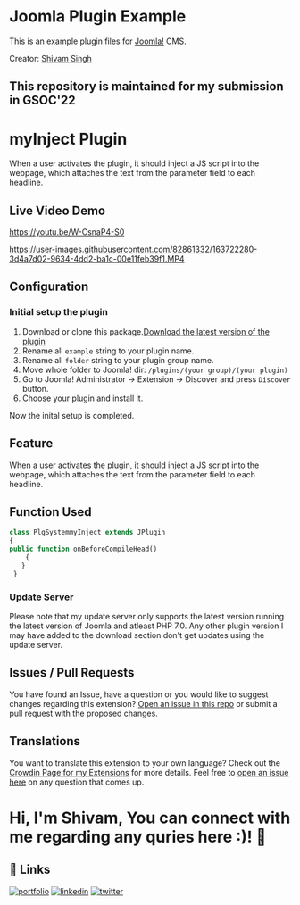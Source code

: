 Joomla Plugin Example
=====================

This is an example plugin files for [Joomla!](http://joomla.org/) CMS.

Creator: [Shivam Singh](https://shivamsinghportfolio.netlify.app/)

This repository is maintained for my submission in GSOC'22
-----

# myInject Plugin
When a user activates the plugin, it should inject a JS script into the webpage, which attaches the text from the parameter field to each headline.

## Live Video Demo
https://youtu.be/W-CsnaP4-S0



https://user-images.githubusercontent.com/82861332/163722280-3d4a7d02-9634-4dd2-ba1c-00e11feb39f1.MP4


## Configuration

### Initial setup the plugin

1. Download or clone this package.[Download the latest version of the plugin](https://github.com/shivamsingh124/joomla_plugin/)
2. Rename all `example` string to your plugin name.
3. Rename all `folder` string to your plugin group name.
4. Move whole folder to Joomla! dir: `/plugins/(your group)/(your plugin)`
5. Go to Joomla! Administrator -> Extension -> Discover and press `Discover` button.
6. Choose your plugin and install it.


Now the inital setup is completed.


## Feature

When a user activates the plugin, it should inject a JS script into the webpage, which attaches the text from the parameter field to each headline.


## Function Used


```PHP
class PlgSystemmyInject extends JPlugin
{
public function onBeforeCompileHead()
	{
   }
 }
```

### Update Server

Please note that my update server only supports the latest version running the latest version of Joomla and atleast PHP 7.0.
Any other plugin version I may have added to the download section don't get updates using the update server.

## Issues / Pull Requests

You have found an Issue, have a question or you would like to suggest changes regarding this extension?
[Open an issue in this repo](https://github.com/shivamsingh124/joomla_plugin/issues/new) or submit a pull request with the proposed changes.

## Translations

You want to translate this extension to your own language? Check out the [Crowdin Page for my Extensions](https://joomla.crowdin.com) for more details. Feel free to [open an issue here](https://github.com/shivamsingh124/joomla_plugin/issues/new) on any question that comes up.


# Hi, I'm Shivam, You can connect with me regarding any quries here :)! 👋

## 🔗 Links
[![portfolio](https://img.shields.io/badge/my_portfolio-000?style=for-the-badge&logo=ko-fi&logoColor=white)](https://shivamsinghportfolio.netlify.app/)
[![linkedin](https://img.shields.io/badge/linkedin-0A66C2?style=for-the-badge&logo=linkedin&logoColor=white)](https://www.linkedin.com/in/shivamsingh12/)
[![twitter](https://img.shields.io/badge/twitter-1DA1F2?style=for-the-badge&logo=twitter&logoColor=white)](https://twitter.com/)
